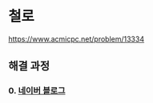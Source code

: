 # 철로
https://www.acmicpc.net/problem/13334
## 해결 과정
### 0. [네이버 블로그](https://blog.naver.com/alsrua7222/222629527969)
